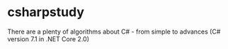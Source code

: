 # csharpstudy
There are a plenty of algorithms about C# - from simple to advances (C# version 7.1 in .NET Core 2.0)

